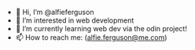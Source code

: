 - 👋 Hi, I’m @alfieferguson
- 👀 I’m interested in web development
- 🌱 I’m currently learning web dev via the odin project!
- 📫 How to reach me: (alfie.ferguson@me.com)

<!---
alfieferguson/alfieferguson is a ✨ special ✨ repository because its `README.md` (this file) appears on your GitHub profile.
You can click the Preview link to take a look at your changes.
--->
